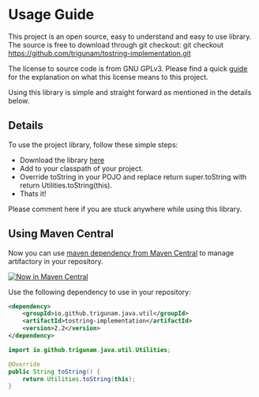 # Usage Guide

This project is an open source, easy to understand and easy to use library. The source is free to download through git checkout:
git checkout https://github.com/trigunam/tostring-implementation.git

The license to source code is from GNU GPLv3. Please find a quick [guide](http://www.gnu.org/licenses/quick-guide-gplv3.html) for the explanation on what this license means to this project.

Using this library is simple and straight forward as mentioned in the details below.

## Details

To use the project library, follow these simple steps:
- Download the library [here](https://s01.oss.sonatype.org/content/repositories/releases/io/github/trigunam/java/util/tostring-implementation)
- Add to your classpath of your project.
- Override toString in your POJO and replace return super.toString with return Utilities.toString(this).
- Thats it!

Please comment here if you are stuck anywhere while using this library.

## Using Maven Central

Now you can use [maven dependency from Maven Central](https://search.maven.org/artifact/io.github.trigunam.java.util/tostring-implementation) to manage artifactory in your repository.

[![Now in Maven Central](../videos/now-in-mvn-central.gif)](https://search.maven.org/artifact/io.github.trigunam.java.util/tostring-implementation)

Use the following dependency to use in your repository:
```xml
<dependency>
    <groupId>io.github.trigunam.java.util</groupId>
    <artifactId>tostring-implementation</artifactId>
    <version>2.2</version>
</dependency>
```

```java
import io.github.trigunam.java.util.Utilities;

@Override
public String toString() {
    return Utilities.toString(this);
}
```
